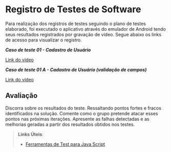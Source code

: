 # Registro de Testes de Software

Para realização dos registros de testes seguindo o plano de testes elaborado, foi executado o aplicativo através do emulador de Android tendo seus resultados registrados por gravação de vídeo.  Segue abaixo os links de acesso para visualizar o registro. 

***Caso de teste 01 - Cadastro de Usuário***

<a href='https://drive.google.com/file/d/1zrXbmeeFLKVr_Dhj9woHospzD8LAnxk-/view?usp=drive_link' target="_blank">Link do vídeo</a>

***Caso de teste 01 A - Cadastro de Usuário (validação de campos)***

<a href='https://drive.google.com/file/d/1x74AmiVjkNK6S75FQK3f-KJHq9DDLKiJ/view?usp=drive_link' target="_blank">Link do vídeo</a>

## Avaliação

Discorra sobre os resultados do teste. Ressaltando pontos fortes e fracos identificados na solução. Comente como o grupo pretende atacar esses pontos nas próximas iterações. Apresente as falhas detectadas e as melhorias geradas a partir dos resultados obtidos nos testes.

> **Links Úteis**:
> - [Ferramentas de Test para Java Script](https://geekflare.com/javascript-unit-testing/)
